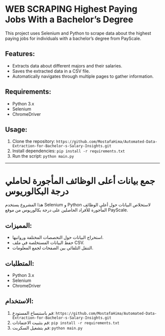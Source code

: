 # WEB SCRAPING Highest Paying Jobs With a Bachelor’s Degree

This project uses Selenium and Python to scrape data about the highest paying jobs for individuals with a bachelor’s degree from PayScale.

## Features:
- Extracts data about different majors and their salaries.
- Saves the extracted data in a CSV file.
- Automatically navigates through multiple pages to gather information.

## Requirements:
- Python 3.x
- Selenium
- ChromeDriver

## Usage:
1. Clone the repository: `https://github.com/MostafaHima/Automated-Data-Extraction-for-Bachelor-s-Salary-Insights.git`
2. Install dependencies: `pip install -r requirements.txt`
3. Run the script: `python main.py`

---

# جمع بيانات أعلى الوظائف المأجورة لحاملي درجة البكالوريوس

هذا المشروع يستخدم Selenium و Python لاستخلاص البيانات حول أعلى الوظائف المأجورة للأفراد الحاصلين على درجة بكالوريوس من موقع PayScale.

## المميزات:
- استخراج البيانات حول التخصصات المختلفة ورواتبها.
- حفظ البيانات المستخلصة في ملف CSV.
- التنقل التلقائي بين الصفحات لجمع المعلومات.

## المتطلبات:
- Python 3.x
- Selenium
- ChromeDriver

## الاستخدام:
1. قم باستنساخ المستودع: `https://github.com/MostafaHima/Automated-Data-Extraction-for-Bachelor-s-Salary-Insights.git`
2. قم بتثبيت الاعتمادات: `pip install -r requirements.txt`
3. قم بتشغيل السكربت: `python main.py`


